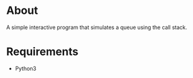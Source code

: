 # About
A simple interactive program that simulates a queue using the call stack.

# Requirements
* Python3

